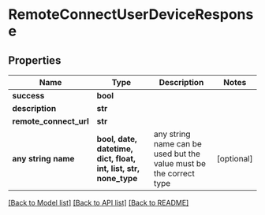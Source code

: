 # RemoteConnectUserDeviceResponse


## Properties
Name | Type | Description | Notes
------------ | ------------- | ------------- | -------------
**success** | **bool** |  | 
**description** | **str** |  | 
**remote_connect_url** | **str** |  | 
**any string name** | **bool, date, datetime, dict, float, int, list, str, none_type** | any string name can be used but the value must be the correct type | [optional]

[[Back to Model list]](../README.md#documentation-for-models) [[Back to API list]](../README.md#documentation-for-api-endpoints) [[Back to README]](../README.md)


